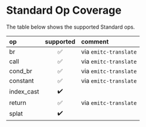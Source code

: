 # Standard Op Coverage

The table below shows the supported Standard ops.

| op                    | supported          | comment |
| :-------------------- |:------------------:| :------ |
| br                    | :white_check_mark: | via `emitc-translate` |
| call                  | :white_check_mark: | via `emitc-translate` |
| cond_br               | :white_check_mark: | via `emitc-translate` |
| constant              | :white_check_mark: | via `emitc-translate` |
| index_cast            | :heavy_check_mark: | |
| return                | :white_check_mark: | via `emitc-translate` |
| splat                 | :heavy_check_mark: | |
